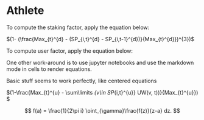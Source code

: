 # Athlete
To compute the staking factor, apply the equation below:

$(1- (\frac{Max_{t}^{d} - (SP_{i,t}^{d} - SP_{i,t-1}^{d})}{Max_{t}^{d}})^{3})$

To compute user factor, apply the equation below:






One other work-around is to use jupyter notebooks and use the markdown mode in cells to render equations.

Basic stuff seems to work perfectly, like centered equations



$(1-\frac{Max_{t}^{u} - \sum\limits _{v\in SP_{i,t}^{u}} UW(v, t))}{Max_{t}^{u}}) $



$$
f(a) = \frac{1}{2\pi i} \oint_{\gamma}\frac{f(z)}{z-a} dz.
$$


